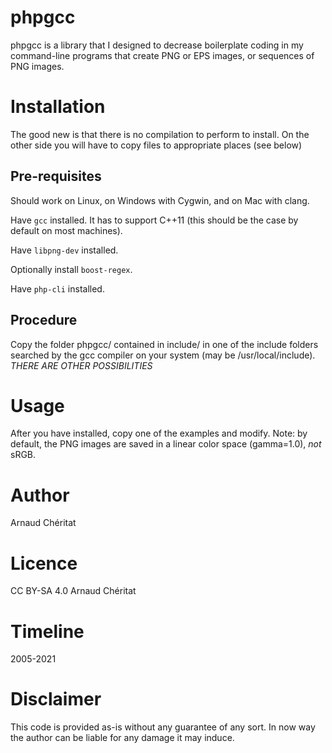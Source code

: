 # phpgcc
phpgcc is a library that I designed to decrease boilerplate coding in my command-line programs that create PNG or EPS images, or sequences of PNG images.

# Installation
The good new is that there is no compilation to perform to install. On the other side you will have to copy files to appropriate places (see below)

## Pre-requisites
Should work on Linux, on Windows with Cygwin, and on Mac with clang.

Have `gcc` installed. It has to support C++11 (this should be the case by default on most machines).

Have `libpng-dev` installed.

Optionally install `boost-regex`.

Have `php-cli` installed.

## Procedure
Copy the folder phpgcc/ contained in include/ in one of the include folders searched by the gcc compiler on your system (may be /usr/local/include). *THERE ARE OTHER POSSIBILITIES*

# Usage
After you have installed, copy one of the examples and modify. Note: by default, the PNG images are saved in a linear color space (gamma=1.0), *not* sRGB.

# Author
Arnaud Chéritat

# Licence
CC BY-SA 4.0 Arnaud Chéritat

# Timeline
2005-2021

# Disclaimer
This code is provided as-is without any guarantee of any sort. In now way the author can be liable for any damage it may induce.
